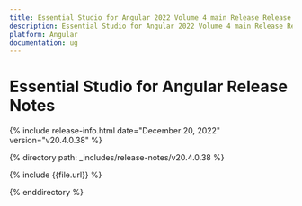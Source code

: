 ```yaml
---
title: Essential Studio for Angular 2022 Volume 4 main Release Release Notes  
description: Essential Studio for Angular 2022 Volume 4 main Release Release Notes  
platform: Angular
documentation: ug
---
```


# Essential Studio for Angular  Release Notes  

{% include release-info.html date="December 20, 2022"  version="v20.4.0.38" %} 

{% directory path: _includes/release-notes/v20.4.0.38 %}

{% include {{file.url}} %}

{% enddirectory %}